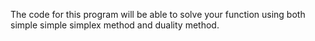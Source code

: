 The code for this program will be able to solve your function using both simple simple simplex method and duality method.
